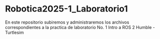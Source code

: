 # Robotica2025-1_Laboratorio1
En este repositorio subiremos y administraremos los archivos correspondientes a la practica de laboratorio No. 1  Intro a ROS 2 Humble - Turtlesim
